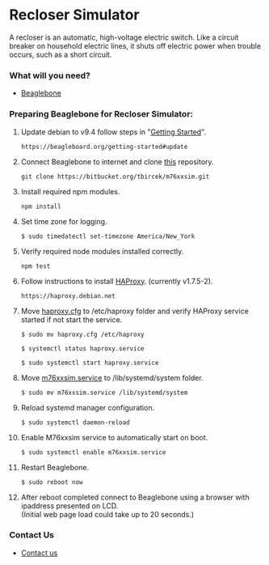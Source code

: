 # Recloser Simulator #

A recloser is an automatic, high-voltage electric switch. Like a circuit breaker on household electric lines, it shuts off electric power when trouble occurs, such as a short circuit.

### What will you need? ###

* [Beaglebone](https://beagleboard.org/black)


### Preparing Beaglebone for Recloser Simulator: ###

1. Update debian to v9.4 follow steps in "[Getting Started](https://beagleboard.org/getting-started#update)".   
    ```
    https://beagleboard.org/getting-started#update
    ```

2. Connect Beaglebone to internet and clone [this](https://bitbucket.org/tbircek/m76xxsim.git) repository.   
    ``` 
    git clone https://bitbucket.org/tbircek/m76xxsim.git
    ```

3. Install required npm modules.   
    ```
    npm install
    ```

4. Set time zone for logging.   
    ```
    $ sudo timedatectl set-timezone America/New_York
    ```

5. Verify required node modules installed correctly.   
    ```
    npm test
    ```

6. Follow instructions to install [HAProxy](https://haproxy.debian.net). (currently v1.7.5-2).   
    ```
    https://haproxy.debian.net
    ```

7. Move [haproxy.cfg](m76xxsim/haproxy.cfg) to /etc/haproxy folder and verify HAProxy service started if not start the service.   
    ```
    $ sudo mv haproxy.cfg /etc/haproxy
    ```
    ```
    $ systemctl status haproxy.service
    ```
    ```
    $ sudo systemctl start haproxy.service
    ```

8. Move [m76xxsim.service](m76xxsim/m76xxsim.service) to /lib/systemd/system folder.   
    ```
    $ sudo mv m76xxsim.service /lib/systemd/system
    ```
    
9. Reload systemd manager configuration.  
    ```
    $ sudo systemctl daemon-reload
    ```

10. Enable M76xxsim service to automatically start on boot.   
    ```
    $ sudo systemctl enable m76xxsim.service
    ```

11. Restart Beaglebone.   
    ```
    $ sudo reboot now
    ```

12. After reboot completed connect to Beaglebone using a browser with ipaddress presented on LCD.  
(Initial web page load could take up to 20 seconds.)

### Contact Us ###

* [Contact us](http://www.beckwithelectric.com/)